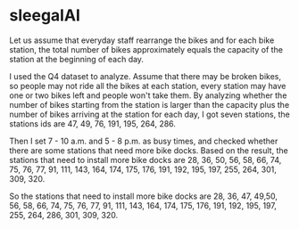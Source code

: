# sleegalAI
Let us assume that everyday staff rearrange the bikes and for each bike station, the total number of bikes approximately equals the capacity of the station at the beginning of each day.

I used the Q4 dataset to analyze. Assume that there may be broken bikes, so people may not ride all the bikes at each station, every station may have one or two bikes left and people won't take them. By analyzing whether the number of bikes starting from the station is larger than the capacity plus the number of bikes arriving at the station for each day, I got seven stations, the stations ids are 47, 49, 76, 191, 195, 264, 286.

Then I set 7 - 10 a.m. and 5 - 8 p.m. as busy times, and checked whether there are some stations that need more bike docks. Based on the result, the stations that need to install more bike docks are 28, 36, 50, 56, 58, 66, 74, 75, 76, 77, 91, 111, 143, 164, 174, 175, 176, 191, 192, 195, 197, 255, 264, 301, 309, 320.

So the stations that need to install more bike docks are 28, 36, 47, 49,50, 56, 58, 66, 74, 75, 76, 77, 91, 111, 143, 164, 174, 175, 176, 191, 192, 195, 197, 255, 264, 286, 301, 309, 320.
